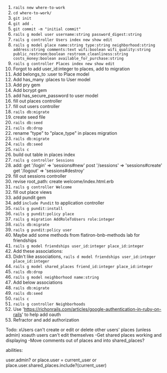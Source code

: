 
1. `rails new where-to-work`
2. `cd where-to-work/`
3. `git init`
4. `git add .`
5. `git commit -m "initial commit"`
6. `rails g model user username:string password_digest:string`
7. `rails g controller Users index new show edit`
8. `rails g model place name:string type:string neighborhood:string address:string comments:text wifi:boolean wifi_quality:string public_restroom:boolean restroom_cleanliness:string costs_money:boolean available_for_purchase:string`
9. `rails g controller Places index new show edit`
10. Forgot to add user_id:integer to places, add to migration
11. Add belongs_to :user to Place model
12. Add has_many :places to User model
13. Add pry gem
14. Add bcrypt gem
15. add has_secure_password to user model
16. fill out places controller
17. fill out users controller
18. `rails db:migrate`
19. create seed file
20. `rails db:seed`
21. `rails db:drop`
22. rename "type" to "place_type" in places migration
23. `rails db:migrate`
24. `rails db:seed`
25. `rails c`
26. build out table in places index
27. `rails g controller Sessions`
28. add:
  get '/login' => 'sessions#new'
  post '/sessions' => 'sessions#create'
  get '/logout' => 'sessions#destroy'
29. fill out sessions controller
30. revise root_path: create welcome/index.html.erb
31. `rails g controller Welcome`
32. fill out place views
33. add pundit gem
34. add `include Pundit` to application controller
35. `rails g pundit:install`
36. `rails g pundit:policy place`
37. `rails g migration AddRoleToUsers role:integer`
38. `rails db:migrate`
39. `rails g pundit:policy user`
40. Maybe add some methods from flatiron-bnb-methods lab for friendships
41. `rails g model friendships user_id:integer place_id:integer`
42. Add these associations:
43. Didn't like associations, `rails d model friendships user_id:integer place_id:integer`
44. `rails g model shared_places friend_id:integer place_id:integer`
45. `rails db:drop`
46. `rails g model neighborhood name:string`
47. Add below associations
48. `rails db:migrate`
49. `rails db:seed`
50. `rails c`
51. `rails g controller Neighborhoods`
52. Use 'https://richonrails.com/articles/google-authentication-in-ruby-on-rails' to help add oauth
53. Refractor and add authorization

Todo:
  xUsers can't create or edit or delete other users' places (unless admin)
  xoauth users can't edit themselves
  -Get shared places working and displaying
  -Move comments out of places and into shared_places?


abilities:

user.admin? or place.user = current_user or place.user.shared_places.include?(current_user)







